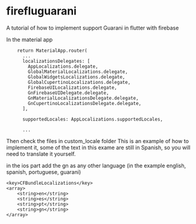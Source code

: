 # firefluguarani
A tutorial of how to implement support Guarani in flutter with firebase

In the material app

```
    return MaterialApp.router(
      ...
      localizationsDelegates: [
        AppLocalizations.delegate,
        GlobalMaterialLocalizations.delegate,
        GlobalWidgetsLocalizations.delegate,
        GlobalCupertinoLocalizations.delegate,
        FirebaseUILocalizations.delegate,
        GnFirebaseUIDelegate.delegate,
        GnMaterialLocalizationsDelegate.delegate,
        GnCupertinoLocalizationsDelegate.delegate,
      ],

      supportedLocales: AppLocalizations.supportedLocales,

      ...

```

Then check the files in custom_locale folder
This is an example of how to implement it, some of the text in this exame are still in Spanish, so you will need to translate it yourself.


in the ios part add the gn as any other language (in the example english, spanish, portuguese, guarani) 

	<key>CFBundleLocalizations</key>
	<array>
		<string>en</string>
		<string>es</string>
		<string>pt</string>
		<string>gn</string>
	</array>